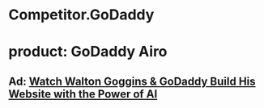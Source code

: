 # Competitor.GoDaddy
# product: GoDaddy Airo
## Ad: [Watch Walton Goggins &amp; GoDaddy Build His Website with the Power of AI](https://youtu.be/Xw-Nz-7exnk)
